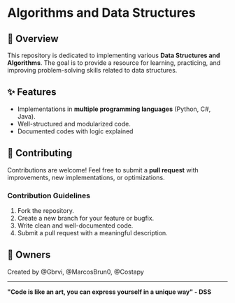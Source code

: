 # Algorithms and Data Structures

## 📌 Overview

This repository is dedicated to implementing various **Data Structures and Algorithms**. The goal is to provide a resource for learning, practicing, and improving problem-solving skills related to data structures.

## ✨ Features

- Implementations in **multiple programming languages** (Python, C#, Java).
- Well-structured and modularized code.
- Documented codes with logic explained

## 🤝 Contributing

Contributions are welcome! Feel free to submit a **pull request** with improvements, new implementations, or optimizations.

### Contribution Guidelines

1. Fork the repository.
2. Create a new branch for your feature or bugfix.
3. Write clean and well-documented code.
4. Submit a pull request with a meaningful description.

## 🤵 Owners
Created by @Gbrvi, @MarcosBrun0, @Costapy

---
**"Code is like an art, you can express yourself in a unique way" - DSS**

